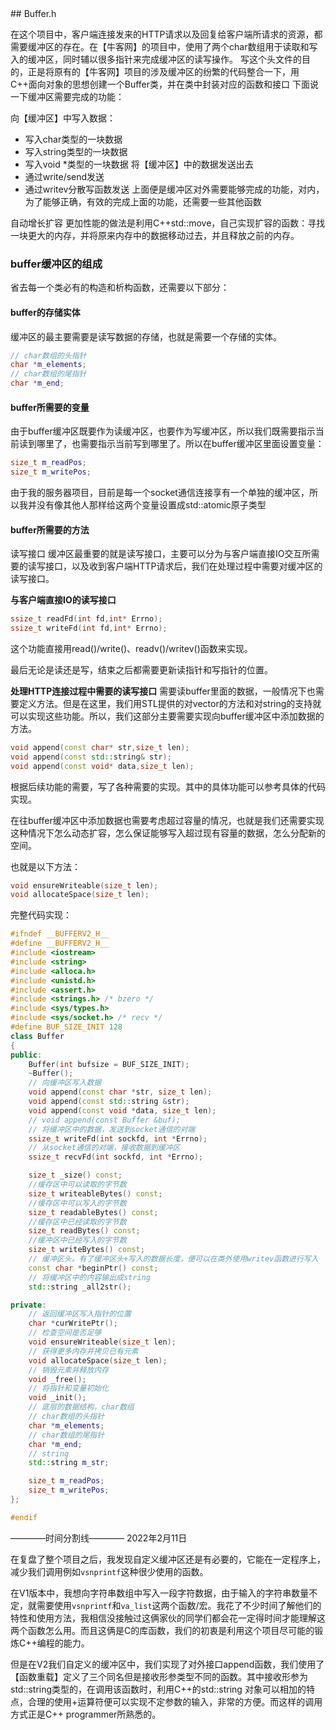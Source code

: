 <!--  -->## Buffer.h
在这个项目中，客户端连接发来的HTTP请求以及回复给客户端所请求的资源，都需要缓冲区的存在。在【牛客网】的项目中，使用了两个char数组用于读取和写入的缓冲区，同时辅以很多指针来完成缓冲区的读写操作。
写这个头文件的目的，正是将原有的【牛客网】项目的涉及缓冲区的纷繁的代码整合一下，用C++面向对象的思想创建一个Buffer类，并在类中封装对应的函数和接口
下面说一下缓冲区需要完成的功能：

向【缓冲区】中写入数据：
- 写入char类型的一块数据
- 写入string类型的一块数据
- 写入void *类型的一块数据
将【缓冲区】中的数据发送出去
- 通过write/send发送
- 通过writev分散写函数发送
上面便是缓冲区对外需要能够完成的功能，对内，为了能够正确，有效的完成上面的功能，还需要一些其他函数

自动增长扩容
更加性能的做法是利用C++std::move，自己实现扩容的函数：寻找一块更大的内存，并将原来内存中的数据移动过去，并且释放之前的内存。

### buffer缓冲区的组成
省去每一个类必有的构造和析构函数，还需要以下部分：

#### buffer的存储实体
缓冲区的最主要需要是读写数据的存储，也就是需要一个存储的实体。
```cpp
// char数组的头指针
char *m_elements;
// char数组的尾指针
char *m_end;
```
#### buffer所需要的变量
由于buffer缓冲区既要作为读缓冲区，也要作为写缓冲区，所以我们既需要指示当前读到哪里了，也需要指示当前写到哪里了。所以在buffer缓冲区里面设置变量：
```cpp
size_t m_readPos;
size_t m_writePos;
```
由于我的服务器项目，目前是每一个socket通信连接享有一个单独的缓冲区，所以我并没有像其他人那样给这两个变量设置成std::atomic原子类型

#### buffer所需要的方法
读写接口
缓冲区最重要的就是读写接口，主要可以分为与客户端直接IO交互所需要的读写接口，以及收到客户端HTTP请求后，我们在处理过程中需要对缓冲区的读写接口。

**与客户端直接IO的读写接口**
```cpp
ssize_t readFd(int fd,int* Errno);
ssize_t writeFd(int fd,int* Errno);
```
这个功能直接用read()/write()、readv()/writev()函数来实现。

最后无论是读还是写，结束之后都需要更新读指针和写指针的位置。

**处理HTTP连接过程中需要的读写接口**
需要读buffer里面的数据，一般情况下也需要定义方法。但是在这里，我们用STL提供的对vector的方法和对string的支持就可以实现这些功能。所以，我们这部分主要需要实现向buffer缓冲区中添加数据的方法。
```cpp
void append(const char* str,size_t len);
void append(const std::string& str);
void append(const void* data,size_t len);
```
根据后续功能的需要，写了各种需要的实现。其中的具体功能可以参考具体的代码实现。

在往buffer缓冲区中添加数据也需要考虑超过容量的情况，也就是我们还需要实现这种情况下怎么动态扩容，怎么保证能够写入超过现有容量的数据，怎么分配新的空间。

也就是以下方法：
```cpp
void ensureWriteable(size_t len);
void allocateSpace(size_t len);
```

完整代码实现：
```cpp
#ifndef __BUFFERV2_H__
#define __BUFFERV2_H__
#include <iostream>
#include <string>
#include <alloca.h>
#include <unistd.h>
#include <assert.h>
#include <strings.h> /* bzero */
#include <sys/types.h>
#include <sys/socket.h> /* recv */
#define BUF_SIZE_INIT 128
class Buffer
{
public:
    Buffer(int bufsize = BUF_SIZE_INIT);
    ~Buffer();
    // 向缓冲区写入数据
    void append(const char *str, size_t len);
    void append(const std::string &str);
    void append(const void *data, size_t len);
    // void append(const Buffer &buf);
    // 将缓冲区中的数据，发送到socket通信的对端
    ssize_t writeFd(int sockfd, int *Errno);
    // 从socket通信的对端，接收数据到缓冲区
    ssize_t recvFd(int sockfd, int *Errno);

    size_t _size() const;
    //缓存区中可以读取的字节数
    size_t writeableBytes() const;
    //缓存区中可以写入的字节数
    size_t readableBytes() const;
    //缓存区中已经读取的字节数
    size_t readBytes() const;
    //缓冲区中已经写入的字节数
    size_t writeBytes() const;
    // 缓冲区头。有了缓冲区头+写入的数据长度，便可以在类外使用writev函数进行写入
    const char *beginPtr() const;
    // 将缓冲区中的内容输出成string
    std::string _all2str();

private:
    // 返回缓冲区写入指针的位置
    char *curWritePtr();
    // 检查空间是否足够
    void ensureWriteable(size_t len);
    // 获得更多内存并拷贝已有元素
    void allocateSpace(size_t len);
    // 销毁元素并释放内存
    void _free();
    // 将指针和变量初始化
    void _init();
    // 底层的数据结构，char数组
    // char数组的头指针
    char *m_elements;
    // char数组的尾指针
    char *m_end;
    // string
    std::string m_str;

    size_t m_readPos;
    size_t m_writePos;
};

#endif

```

————时间分割线————
2022年2月11日

在复盘了整个项目之后，我发现自定义缓冲区还是有必要的，它能在一定程序上，减少我们调用例如`vsnprintf`这种很少使用的函数。

在V1版本中，我想向字符串数组中写入一段字符数据，由于输入的字符串数量不定，就需要使用`vsnprintf`和`va_list`这两个函数/宏。我花了不少时间了解他们的特性和使用方法，我相信没接触过这俩家伙的同学们都会花一定得时间才能理解这两个函数怎么用。而且这俩是C的库函数，我们的初衷是利用这个项目尽可能的锻炼C++编程的能力。

但是在V2我们自定义的缓冲区中，我们实现了对外接口append函数，我们使用了【函数重载】定义了三个同名但是接收形参类型不同的函数。其中接收形参为std::string类型的，在调用该函数时，利用C++的std::string 对象可以相加的特点，合理的使用+运算符便可以实现不定参数的输入，非常的方便。而这样的调用方式正是C++ programmer所熟悉的。